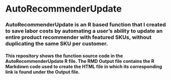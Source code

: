 # AutoRecommenderUpdate
### AutoRecommenderUpdate is an R based function that I created to save labor costs by automating a user’s ability to update an entire product recommender with featured SKUs, without duplicating the same SKU per customer. 

#### This repository shows the function source code in the AutoRecommenderUpdate R file. The RMD Output file contains the R Markdown code used to create the HTML file in which its corresponding link is found under the Output file.

